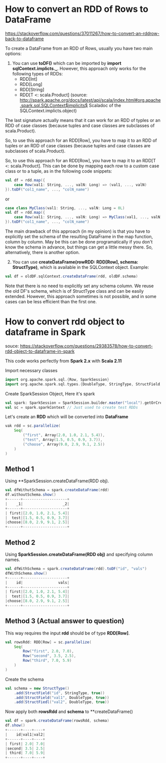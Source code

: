 # How to convert an RDD of Rows to DataFrame
https://stackoverflow.com/questions/37011267/how-to-convert-an-rddrow-back-to-dataframe

To create a DataFrame from an RDD of Rows, usually you have two main options:
1. You can use **toDF()** which can be imported by **import sqlContext.implicts._**. However, this approach only works for the following types of RDDs:
    - RDD[Int]
    - RDD[Long]
    - RDD[String]
    - RDD[T <: scala.Product]
(source: http://spark.apache.org/docs/latest/api/scala/index.html#org.apache.spark.sql.SQLContext$implicits$ Scaladoc of the SQLContext.implicts.object)

The last signature actually means that it can work for an RDD of typles or an RDD of case classes (because tuples and case classes are subclasses of scala.Product).

So, to use this approach for an RDD[Row], you have to map it to an RDD of tuples or an RDD of case classes (because tuples and case classes are subclasses of scala.Product).

So, to use this approach for an RDD[Row], you have to map it to an RDD[T <: scala.Product]. This can be done by mapping each row to a custom case class or to a tuple, as in the following code snippets:

```scala
val df = rdd.map({
    case Row(val1: String, ..., valN: Long) => (val1, ..., valN)
}).toDF("col1_name", ..., "colN_name")
```

or

```scala
case class MyClass(val1: String, ..., valN: Long = 0L)
val df = rdd.map({
    case Row(val1: String, ..., valN: Long) => MyClass(val1, ..., valN)
}).toDF("col1_name", ..., "colN_name")
```
The main drawback of this approach (in my opinion) is that you have to explicitly set the schema of the resulting DataFrame in the map function, column by column. May be this can be done programatically if you don't know the schema in advance, but things can get a little messy there. So, alternatively, there is another option.

2. You can use **createDataFrame(rowRDD: RDD[Row], schema: StructType)**, which is available in the SQLContext object. Example:
```scala
val df = oldDF.sqlContext.createDataFrame(rdd, oldDF.schema)
```

Note that there is no need to explicitly set any schema column. We reuse the old DF's schema, which is of StructType class and can be easily extended. However, this approach sometimes is not possible, and in some cases can be less efficient than the first one.

# How to convert rdd object to dataframe in Spark
souce: https://stackoverflow.com/questions/29383578/how-to-convert-rdd-object-to-dataframe-in-spark

This code works perfectly from **Spark 2.x** with **Scala 2.11**

Import necessary classes
```scala
import org.apache.spark.sql.{Row, SparkSession}
import org.apache.spark.sql.types.{DoubleType, StringType, StructField, StructType}
```

Create SparkSession Object, Here it's spark
```scala
val spark: SparkSession = SparkSession.builder.master("local").getOrCreate
val sc = spark.sparkContext // Just used to create test RDDs
```

Let's create an **RDD** which will be converted into **DataFrame**
```scala
vak rdd = sc.parallelize(
    Seq(
        ("first", Array(2.0, 1.0, 2.1, 5.4)),
        ("test", Array(1.5, 0.5, 0.9, 3.7)),
        ("choose", Array(9.0, 2.9, 9.1, 2.5))
    )
)
```

## Method 1
Using **SparkSession.createDataFrame(RDD obj).
```scala
val dfWithutSchema = spark.createDataFrame(rdd)
df.withoutSchema.show()
+------+--------------------+
|    _1|                  _2|
+------+--------------------+
| first|[2.0, 1.0, 2.1, 5.4]|
|  test|[1.5, 0.5, 0.9, 3.7]|
|choose|[8.0, 2.9, 9.1, 2.5]|
+------+--------------------+
```

## Method 2
Using **SparkSession.createDataFrame(RDD obj)** and specifying column names.
```scala
val dfWithSchema = spark.createDataFrame(rdd).toDF("id", "vals")
dfWithSchema.show()
+------+--------------------+
|    id|                vals|
+------+--------------------+
| first|[2.0, 1.0, 2.1, 5.4]|
|  test|[1.5, 0.5, 0.9, 3.7]|
|choose|[8.0, 2.9, 9.1, 2.5]|
+------+--------------------+
```

## Method 3 (Actual answer to question)
This way requires the input **rdd** should be of type **RDD[Row]**.
```scala
val rowsRdd: RDD[Row] = sc.parallelize(
    Seq(
        Row("first", 2.0, 7.0),
        Row("second", 3.5, 2.5),
        Row("third", 7.0, 5.9)
    )
)
```

Create the schema
```scala
val schema = new StructType()
    .add(StructField("id", StringType, true))
    .add(StructField("val1", DoubleType, true))
    .add(StructFiedl("val2", DoubleType, true))
```

Now apply both **rowsRdd** and **schema** to **createDataFrame()
```scala
val df = spark.createDataFrame(rowsRdd, schema)
df.show()
+------+----+----+
|    id|val1|val2|
+------+----+----+
| first| 2.0| 7.0|
|second| 3.5| 2.5|
| third| 7.0| 5.9|
+------+----+----+
```


